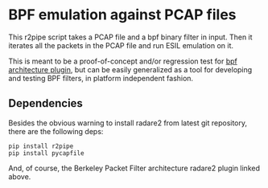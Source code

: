 # BPF emulation against PCAP files

This r2pipe script takes a PCAP file and a bpf binary filter in input. Then it iterates all the packets in the PCAP file and run ESIL emulation on it.

This is meant to be a proof-of-concept and/or regression test for [bpf architecture plugin](https://github.com/mrmacete/r2scripts/tree/master/bpf), but can be easily generalized as a tool for developing and testing BPF filters, in platform independent fashion.

## Dependencies

Besides the obvious warning to install radare2 from latest git repository, there are the following deps:

```
pip install r2pipe
pip install pycapfile
```

And, of course, the Berkeley Packet Filter architecture radare2 plugin linked above.
